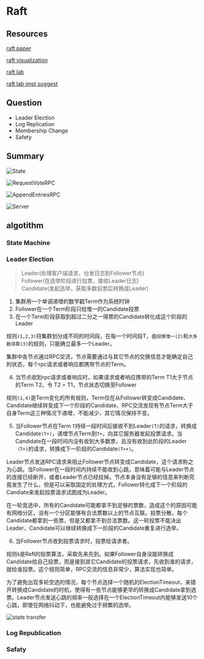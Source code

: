 # Raft

## Resources

[raft paper](https://pdos.csail.mit.edu/6.824/papers/raft-extended.pdf)

[raft visualization](http://thesecretlivesofdata.com/raft)

[raft lab](https://pdos.csail.mit.edu/6.824/labs/lab-raft.html)

[raft lab impl suggest](https://thesquareplanet.com/blog/students-guide-to-raft/)

## Question

* Leader Election
* Log Replication
* Membership Change
* Safety

## Summary

 ![State](./img/raft-summary-state.png)

 ![RequestVoteRPC](./img/raft-summary-vote.png)

 ![AppendEntriesRPC](./img/raft-summary-append.png)

 ![Server](./img/raft-summary-server.png)



## algotithm

### State Machine

### Leader Election

> Leader(处理客户端请求，分发日志到Follower节点)  
> Follower(在选举阶段进行投票，接收Leader日志)  
> Candidate(发起选举，获取多数投票后转换成Leader)

1. 集群用一个单调递增的数字戳Term作为系统时钟
2. Follower在一个Term阶段只给惟一的Candidate投票
3. 在一个Term阶段获取到超过二分之一得票的Candidate转化成这个阶段的Leader

规则`(1,2,3)`将集群划分成不同的时间段，在每一个时间段T，由`投票惟一(2)`和`大多数得票(3)`的规则，只能确立最多一个Leader。

集群中各节点通过RPC交流，节点需要通过与其它节点的交换信息才能确定自己的状态，每个rpc请求或者响应都携带节点的Term。

4. 当节点收到rpc请求或者响应时，如果请求或者响应携带的Term T1大于节点的Term T2，令 T2 = T1，节点状态切换至Follower

规则`(1,4)`是Term变化的所有规则，Term仅在从Follower转变成Candidate、Candidate继续转变成下一个阶段的Candidate、RPC交流发现有节点Term大于自身Term这三种情况下递增，不能减少，其它情况保持不变。

5. 当Follower节点在Term `T`持续一段时间后接收不到Leader`(T)`的请求，转换成Candidate`(T+)`，递增节点Term到`T+`，向其它服务器发起投票请求。当Candidate在一段时间内没有收到大多数票，且没有收到此阶段的Leader`（T+)`的请求，转换成下一阶段的Candidate`(T++)`。

Leader节点发送RPC请求来阻止Follower节点转变成Candidate，这个请求称之为心跳。当Follower在一段时间内持续不能收到心跳，意味着可能与Leader节点的连接已经断开，或者Leader节点已经挂掉。节点本身没有足够的信息来判断究竟发生了什么，但是可以采取固定的处理方式，Follower转化成下一个阶段的Candiate来发起投票请求试图成为Leader。

在一轮竞选中，所有的Candidate可能都拿不到足够的票数，造成这个的原因可能有网络分区，没有一个分区能够有合法票数以上的节点互联。投票分散，每个Candidate都拿到一些票，但是又都拿不到合法票数。这一轮投票不能决出Leader，Candidate可以继续转换成下一阶段的Candidate重复进行选举。

6. 当Follower节点收到投票请求时，投票给请求者。

规则`6`是Raft的投票算法，采取先来先到。如果Follower自身没能转换成Candidate给自己投票，而是接到其它Candidate的投票请求，先收到谁的请求，就给谁投票。这个规则简单，RPC交流的信息非常少，算法实现也简单。

为了避免出现多轮空选的情况，每个节点选择一个随机的ElectionTimeout，来错开转换成Candidate的时机，使得有一些节点能够更早的转换成Candidate拿到选票。Leader节点发送心跳的频率一般选择在一个ElectionTimeout内能够发送10个心跳，即使在网络抖动下，也能避免过于频繁的选举。

![state transfer](./img/raft-state-transfer.png)

### Log Republication


### Safaty
